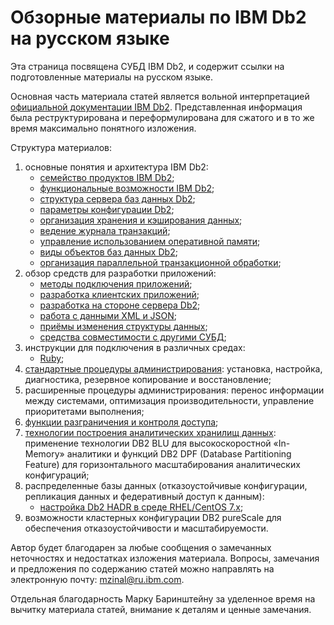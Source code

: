 # Обзорные материалы по IBM Db2 на русском языке

Эта страница посвящена СУБД IBM Db2, и содержит ссылки на
подготовленные материалы на русском языке.

Основная часть материала статей является вольной интерпретацией
[официальной документации IBM Db2](https://www.ibm.com/support/knowledgecenter/SSEPGG_11.5.0/com.ibm.db2.luw.welcome.doc/doc/welcome.html).
Представленная информация была реструктурирована и переформулирована
для сжатого и в то же время максимально понятного изложения.

Структура материалов:
1. основные понятия и архитектура IBM Db2:
    * [семейство продуктов IBM Db2](Db2ProductFamily);
    * [функциональные возможности IBM Db2](Db2Functions);
    * [структура сервера баз данных Db2](Db2Server);
    * [параметры конфигурации Db2](Db2Parameters);
    * [организация хранения и кэширования данных](Db2Storage);
    * [ведение журнала транзакций](Db2Log);
    * [управление использованием оперативной памяти](Db2Memory);
    * [виды объектов баз данных Db2](Db2Objects);
    * [организация параллельной транзакционной обработки](Db2Concurrent);
1. обзор средств для разработки приложений:
    * [методы подключения приложений](Db2AppConnect);
    * [разработка клиентских приложений](Db2DevClients);
    * [разработка на стороне сервера Db2](Db2DevRoutines);
    * [работа с данными XML и JSON](Db2XmlJson);
    * [приёмы изменения структуры данных](Db2AlteringTables);
    * [средства совместимости с другими СУБД](Db2Compat);
1. инструкции для подключения в различных средах:
    * [Ruby](Db2Ruby);
1. [стандартные процедуры администрирования](Db2OverviewP03):
   установка, настройка, диагностика, резервное копирование и восстановление;
1. расширенные процедуры администрирования: перенос информации между системами, оптимизация производительности,
   управление приоритетами выполнения;
1. [функции разграничения и контроля доступа](Db2OverviewP05);
1. [технологии построения аналитических хранилищ данных](Db2OverviewP06):
   применение технологии DB2 BLU для высокоскоростной «In-Memory» аналитики
   и функций DB2 DPF (Database Partitioning Feature) для горизонтального
   масштабирования аналитических конфигураций;
1. распределенные базы данных (отказоустойчивые конфигурации,
   репликация данных и федеративный доступ к данным):
    * [настройка Db2 HADR в среде RHEL/CentOS 7.x](Db2HadrCentOs7);
1. возможности кластерных конфигурации DB2 pureScale для обеспечения отказоустойчивости и масштабируемости.

Автор будет благодарен за любые сообщения о замечанных неточностях и
недостатках изложения материала. Вопросы, замечания и предложения по
содержанию статей можно направлять на электронную почту:
<mzinal@ru.ibm.com>.

Отдельная благодарность Марку Баринштейну за уделенное время на
вычитку материала статей, внимание к деталям и ценные замечания.
